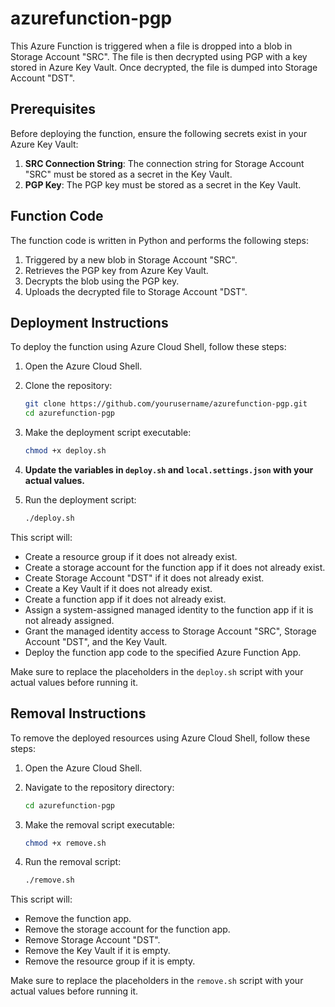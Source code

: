 # azurefunction-pgp

This Azure Function is triggered when a file is dropped into a blob in Storage Account "SRC". The file is then decrypted using PGP with a key stored in Azure Key Vault. Once decrypted, the file is dumped into Storage Account "DST".

## Prerequisites

Before deploying the function, ensure the following secrets exist in your Azure Key Vault:

1. **SRC Connection String**: The connection string for Storage Account "SRC" must be stored as a secret in the Key Vault.
2. **PGP Key**: The PGP key must be stored as a secret in the Key Vault.

## Function Code

The function code is written in Python and performs the following steps:
1. Triggered by a new blob in Storage Account "SRC".
2. Retrieves the PGP key from Azure Key Vault.
3. Decrypts the blob using the PGP key.
4. Uploads the decrypted file to Storage Account "DST".

## Deployment Instructions

To deploy the function using Azure Cloud Shell, follow these steps:

1. Open the Azure Cloud Shell.
2. Clone the repository:

    ```bash
    git clone https://github.com/yourusername/azurefunction-pgp.git
    cd azurefunction-pgp
    ```

3. Make the deployment script executable:

    ```bash
    chmod +x deploy.sh
    ```

4. **Update the variables in `deploy.sh` and `local.settings.json` with your actual values.**

5. Run the deployment script:

    ```bash
    ./deploy.sh
    ```

This script will:

- Create a resource group if it does not already exist.
- Create a storage account for the function app if it does not already exist.
- Create Storage Account "DST" if it does not already exist.
- Create a Key Vault if it does not already exist.
- Create a function app if it does not already exist.
- Assign a system-assigned managed identity to the function app if it is not already assigned.
- Grant the managed identity access to Storage Account "SRC", Storage Account "DST", and the Key Vault.
- Deploy the function app code to the specified Azure Function App.

Make sure to replace the placeholders in the `deploy.sh` script with your actual values before running it.

## Removal Instructions

To remove the deployed resources using Azure Cloud Shell, follow these steps:

1. Open the Azure Cloud Shell.
2. Navigate to the repository directory:

    ```bash
    cd azurefunction-pgp
    ```

3. Make the removal script executable:

    ```bash
    chmod +x remove.sh
    ```

4. Run the removal script:

    ```bash
    ./remove.sh
    ```

This script will:

- Remove the function app.
- Remove the storage account for the function app.
- Remove Storage Account "DST".
- Remove the Key Vault if it is empty.
- Remove the resource group if it is empty.

Make sure to replace the placeholders in the `remove.sh` script with your actual values before running it.